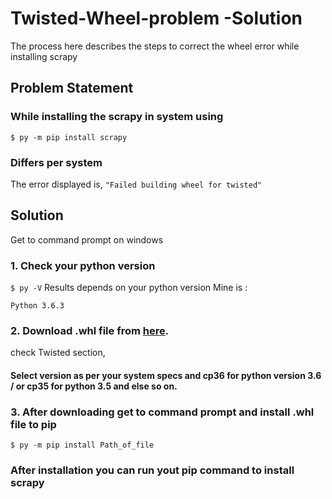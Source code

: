 # Twisted-Wheel-problem -Solution
The process here describes the steps to correct the wheel error while installing scrapy

## Problem Statement

### While installing the scrapy in system using
```
$ py -m pip install scrapy
```
### Differs per system

The error displayed is, 
`
"Failed building wheel for twisted"
`

## Solution

Get to command prompt on windows
### 1. Check your python version
`
$ py -V
`
Results depends on your python version 
Mine is :
```
Python 3.6.3
```

### 2. Download .whl file from [here](https://www.lfd.uci.edu/~gohlke/pythonlibs/#twisted).
check Twisted section,

#### Select version as per your system specs and cp36 for python version 3.6 / or cp35 for python 3.5 and else so on.

 ### 3. After downloading get to command prompt and install .whl file to pip
 `
 $ py -m pip install Path_of_file
 `
 
 ### After installation you can run yout pip command to install scrapy
